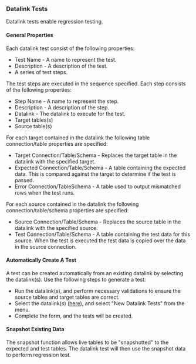 ### Datalink Tests

Datalink tests enable regression testing.

#### General Properties

Each datalink test consist of the following properties:
* Test Name - A name to represent the test.
* Description - A description of the test.
* A series of test steps. 

The test steps are executed in the sequence specified.  Each step consists of the following properties:

* Step Name - A name to represent the step.
* Description - A description of the step.
* Datalink - The datalink to execute for the test.
* Target tables(s)
* Source table(s)

For each target contained in the datalink the following table connection/table properties are specified:

* Target Connection/Table/Schema - Replaces the target table in the datalink with the specified target.
* Expected Connection/Table/Schema - A table containing the expected data.  This is compared against the target to determine if the test is passed.
* Error Connection/TableSchema - A table used to output mismatched rows when the test runs.

For each source contained in the datalink the following connection/table/schema properties are specified:

* Source Connection/Table/Schema - Replaces the source table in the datalink with the specified source.
* Test Connection/Table/Schema - A table containing the test data for this source.  When the test is executed the test data is copied over the data in the source connection.

#### Automatically Create A Test

A test can be created automatically from an existing datalink by selecting the datalink(s).  Use the following steps to generate a test:

* Run the datalink(s), and perform necessary validations to ensure the source tables and target tables are correct.
* Select the datalink(s) ([here](route:/hub/{{HUBKEY}}/summary/datalinks)), and select "New Datalink Tests" from the menu.
* Complete the form, and the tests will be created.


#### Snapshot Existing Data

The snapshot function allows live tables to be "snapshotted" to the expected and test tables.  The datalink test will then use the snapshot data to perform regression test.

